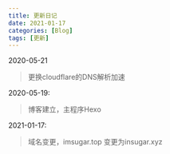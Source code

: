 ```yaml
---
title: 更新日记
date: 2021-01-17
categories: [Blog]
tags: [更新]
---
```


2020-05-21

> 更换cloudflare的DNS解析加速

2020-05-19:

> 博客建立，主程序Hexo

2021-01-17:

> 域名变更，imsugar.top 变更为insugar.xyz